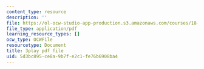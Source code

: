 ```yaml
---
content_type: resource
description: ''
file: https://ol-ocw-studio-app-production.s3.amazonaws.com/courses/18-01sc-single-variable-calculus-fall-2010/5d3bc895ce8a9b7fe2c1fe76b6908ba4_rqkvDrYmKcc.pdf
file_type: application/pdf
learning_resource_types: []
ocw_type: OCWFile
resourcetype: Document
title: 3play pdf file
uid: 5d3bc895-ce8a-9b7f-e2c1-fe76b6908ba4
---
```

